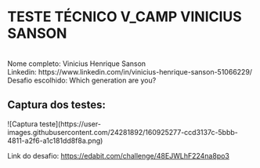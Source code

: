 <h1>TESTE TÉCNICO V_CAMP VINICIUS SANSON</h1>
<br>
Nome completo: Vinicius Henrique Sanson<br>
Linkedin: https://www.linkedin.com/in/vinicius-henrique-sanson-51066229/<br>
Desafio escolhido: Which generation are you?<br>
<h2>Captura dos testes:</h2>
![Captura teste](https://user-images.githubusercontent.com/24281892/160925277-ccd3137c-5bbb-4811-a2f6-a1c181dd8f8a.png)

Link do desafio: https://edabit.com/challenge/48EJWLhF224na8po3



